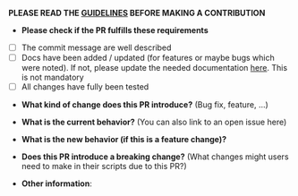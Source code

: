 **PLEASE READ THE [GUIDELINES](https://github.com/SirEndii/AdvancedPeripherals/blob/1.20.1/CONTRIBUTING.md) BEFORE MAKING A CONTRIBUTION**


* **Please check if the PR fulfills these requirements**
- [ ] The commit message are well described
- [ ] Docs have been added / updated (for features or maybe bugs which were noted). If not, please update the needed documentation [here](https://github.com/SirEndii/Advanced-Peripherals-Documentation/pulls). This is not mandatory
- [ ] All changes have fully been tested

* **What kind of change does this PR introduce?** (Bug fix, feature, ...)


* **What is the current behavior?** (You can also link to an open issue here)


* **What is the new behavior (if this is a feature change)?**


* **Does this PR introduce a breaking change?** (What changes might users need to make in their scripts due to this PR?)


* **Other information**:

